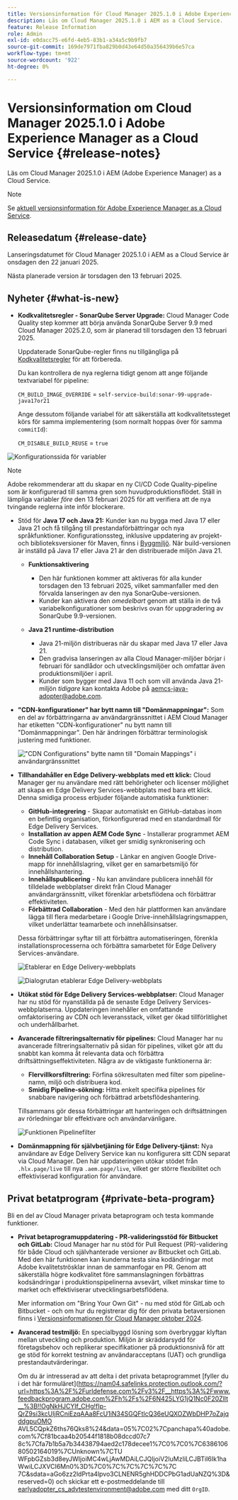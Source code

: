 ```yaml
---
title: Versionsinformation för Cloud Manager 2025.1.0 i Adobe Experience Manager as a Cloud Service
description: Läs om Cloud Manager 2025.1.0 i AEM as a Cloud Service.
feature: Release Information
role: Admin
exl-id: e0dacc75-e6fd-4eb5-83b1-a34a5c9b9fb7
source-git-commit: 169de7971fba829b0d43e64d50a356439b6e57ca
workflow-type: tm+mt
source-wordcount: '922'
ht-degree: 0%

---
```


# Versionsinformation om Cloud Manager 2025.1.0 i Adobe Experience Manager as a Cloud Service {#release-notes}

<!-- https://wiki.corp.adobe.com/pages/viewpage.action?pageId=3389843928 -->

Läs om Cloud Manager 2025.1.0 i AEM (Adobe Experience Manager) as a Cloud Service.

>[!NOTE]
>
>Se [aktuell versionsinformation för Adobe Experience Manager as a Cloud Service](/help/release-notes/release-notes-cloud/release-notes-current.md).

## Releasedatum {#release-date}

Lanseringsdatumet för Cloud Manager 2025.1.0 i AEM as a Cloud Service är onsdagen den 22 januari 2025.

Nästa planerade version är torsdagen den 13 februari 2025.


## Nyheter {#what-is-new}

* **Kodkvalitetsregler - SonarQube Server Upgrade:** Cloud Manager Code Quality step kommer att börja använda SonarQube Server 9.9 med Cloud Manager 2025.2.0, som är planerad till torsdagen den 13 februari 2025.

  Uppdaterade SonarQube-regler finns nu tillgängliga på [Kodkvalitetsregler](/help/implementing/cloud-manager/code-quality-testing.md#understanding-code-quality-rules) för att förbereda.

  Du kan kontrollera de nya reglerna tidigt genom att ange följande textvariabel för pipeline:

  `CM_BUILD_IMAGE_OVERRIDE` = `self-service-build:sonar-99-upgrade-java17or21`

  Ange dessutom följande variabel för att säkerställa att kodkvalitetssteget körs för samma implementering (som normalt hoppas över för samma `commitId`):

  `CM_DISABLE_BUILD_REUSE` = `true`

![Konfigurationssida för variabler](/help/implementing/cloud-manager/release-notes/assets/variables-config.png)

>[!NOTE]
>
>Adobe rekommenderar att du skapar en ny CI/CD Code Quality-pipeline som är konfigurerad till samma gren som huvudproduktionsflödet. Ställ in lämpliga variabler *före* den 13 februari 2025 för att verifiera att de nya tvingande reglerna inte inför blockerare.

* Stöd för **Java 17 och Java 21:** Kunder kan nu bygga med Java 17 eller Java 21 och få tillgång till prestandaförbättringar och nya språkfunktioner. Konfigurationssteg, inklusive uppdatering av projekt- och biblioteksversioner för Maven, finns i [Byggmiljö](/help/implementing/cloud-manager/getting-access-to-aem-in-cloud/build-environment-details.md). När build-versionen är inställd på Java 17 eller Java 21 är den distribuerade miljön Java 21.

   * **Funktionsaktivering**
      * Den här funktionen kommer att aktiveras för alla kunder torsdagen den 13 februari 2025, vilket sammanfaller med den förvalda lanseringen av den nya SonarQube-versionen.
      * Kunder kan aktivera den *omedelbart* genom att ställa in de två variabelkonfigurationer som beskrivs ovan för uppgradering av SonarQube 9.9-versionen.

   * **Java 21 runtime-distribution**
      * Java 21-miljön distribueras när du skapar med Java 17 eller Java 21.
      * Den gradvisa lanseringen av alla Cloud Manager-miljöer börjar i februari för sandlådor och utvecklingsmiljöer och omfattar även produktionsmiljöer i april.
      * Kunder som bygger med Java 11 och som vill använda Java 21-miljön *tidigare* kan kontakta Adobe på [aemcs-java-adopter@adobe.com](mailto:aemcs-java-adopter@adobe.com).

* **&quot;CDN-konfigurationer&quot; har bytt namn till &quot;Domänmappningar&quot;:** Som en del av förbättringarna av användargränssnittet i AEM Cloud Manager har etiketten &quot;CDN-konfigurationer&quot; nu bytt namn till &quot;Domänmappningar&quot;. Den här ändringen förbättrar terminologisk justering med funktioner. <!-- CMGR-64738 -->

  ![&quot;CDN Configurations&quot; bytte namn till &quot;Domain Mappings&quot; i användargränssnittet ](/help/implementing/cloud-manager/release-notes/assets/domain-mappings.png)

* **Tillhandahåller en Edge Delivery-webbplats med ett klick:** Cloud Manager ger nu användare med rätt behörigheter och licenser möjlighet att skapa en Edge Delivery Services-webbplats med bara ett klick. Denna smidiga process erbjuder följande automatiska funktioner:

   * **GitHub-integrering** - Skapar automatiskt en GitHub-databas inom en befintlig organisation, förkonfigurerad med en standardmall för Edge Delivery Services.
   * **Installation av appen AEM Code Sync** - Installerar programmet AEM Code Sync i databasen, vilket ger smidig synkronisering och distribution.
   * **Innehåll Collaboration Setup** - Länkar en angiven Google Drive-mapp för innehållslagring, vilket ger en samarbetsmiljö för innehållshantering.
   * **Innehållspublicering** - Nu kan användare publicera innehåll för tilldelade webbplatser direkt från Cloud Manager användargränssnitt, vilket förenklar arbetsflödena och förbättrar effektiviteten.
   * **Förbättrad Collaboration** - Med den här plattformen kan användare lägga till flera medarbetare i Google Drive-innehållslagringsmappen, vilket underlättar teamarbete och innehållsinsatser.

  Dessa förbättringar syftar till att förbättra automatiseringen, förenkla installationsprocesserna och förbättra samarbetet för Edge Delivery Services-användare. <!-- CMGR-59362 -->

  ![Etablerar en Edge Delivery-webbplats](/help/implementing/cloud-manager/release-notes/assets/eds-one-click-60.png)

  ![Dialogrutan etablerar Edge Delivery-webbplats](/help/implementing/cloud-manager/release-notes/assets/eds-provision-60.png)

* **Utökat stöd för Edge Delivery Services-webbplatser:** Cloud Manager har nu stöd för nyanställda på de senaste Edge Delivery Services-webbplatserna. Uppdateringen innehåller en omfattande omfaktorisering av CDN och leveransstack, vilket ger ökad tillförlitlighet och underhållbarhet.

* **Avancerade filtreringsalternativ för pipelines:** Cloud Manager har nu avancerade filtreringsalternativ på sidan för pipelines, vilket gör att du snabbt kan komma åt relevanta data och förbättra driftsättningseffektiviteten. Några av de viktigaste funktionerna är:

   * **Flervillkorsfiltrering:** Förfina sökresultaten med filter som pipeline-namn, miljö och distribuera kod.
   * **Smidig Pipeline-sökning:** Hitta enkelt specifika pipelines för snabbare navigering och förbättrad arbetsflödeshantering.

  Tillsammans gör dessa förbättringar att hanteringen och driftsättningen av rörledningar blir effektivare och användarvänligare.

  ![Funktionen Pipelinefilter](/help/implementing/cloud-manager/release-notes/assets/pipeline-filters.png)

* **Domänmappning för självbetjäning för Edge Delivery-tjänst:** Nya användare av Edge Delivery Service kan nu konfigurera sitt CDN separat via Cloud Manager. Den här uppdateringen utökar stödet från `.hlx.page/live` till nya `.aem.page/live`, vilket ger större flexibilitet och effektiviserad konfiguration för användare.

## Privat betatprogram {#private-beta-program}

Bli en del av Cloud Manager privata betaprogram och testa kommande funktioner.

* **Privat betaprogramuppdatering - PR-valideringsstöd för Bitbucket och GitLab:** Cloud Manager har nu stöd för Pull Request (PR)-validering för både Cloud och självhanterade versioner av Bitbucket och GitLab. Med den här funktionen kan kunderna testa sina kodändringar mot Adobe kvalitetströsklar innan de sammanfogar en PR. Genom att säkerställa högre kodkvalitet före sammanslagningen förbättras kodsändringar i produktionspipelinerna avsevärt, vilket minskar time to market och effektiviserar utvecklingsarbetsflödena.

  Mer information om &quot;Bring Your Own Git&quot; - nu med stöd för GitLab och Bitbucket - och om hur du registrerar dig för den privata betaversionen finns i [Versionsinformationen för Cloud Manager oktober 2024](/help/implementing/cloud-manager/release-notes/2024/2024-10-0.md##gitlab-bitbucket).

* **Avancerad testmiljö:** En specialbyggd lösning som överbryggar klyftan mellan utveckling och produktion. Miljön är skräddarsydd för företagsbehov och replikerar specifikationer på produktionsnivå för att ge stöd för korrekt testning av användaracceptans (UAT) och grundliga prestandautvärderingar.

  Om du är intresserad av att delta i det privata betaprogrammet [fyller du i det här formuläret](https://nam04.safelinks.protection.outlook.com/?url=https%3A%2F%2Furldefense.com%2Fv3%2F__https%3A%2Fwww.feedbackprogram.adobe.com%2Fh%2Fs%2F6N425LYG1jQ1Nc0F20Zllt__%3B!!OgNkHJCYlf_CHg!fIp-QrZ9si3kcUIjRCniEzqAAa8FcU1iN34SGQFtlcQ36eUQXOZWbDHP7oZajqddgpuOMO AVL5CQpkZ6ths76Qks8%24&data=05%7C02%7Cpanchapa%40adobe.com%7Cf81bcaa4b20544f1818b08dccd07c7 8c%7Cfa7b1b5a7b34438794aed2c178decee1%7C0%7C0%7C638610680502164019%7CUnknown%7CTU WFpbGZsb3d8eyJWIjoiMC4wLjAwMDAiLCJQIjoiV2luMzIiLCJBTiI6Ik1haWwiLCJXVCI6Mn0%3D%7C0%7C%7C%7C%7C%7C 7C&sdata=aGo6zz2ldPrta4lpvo3CLNENR5ghHDDCPbG1adUaNZQ%3D&reserved=0) och skickar ett e-postmeddelande till [earlyadopter_cs_advtestenvironment@adobe.com](mailto:earlyadopter_cs_advtestenvironment@adobe.com) med ditt `OrgID`.



<!-- ## Bug fixes -->




<!-- ## Known issues {#known-issues} -->
